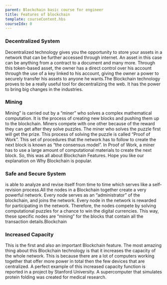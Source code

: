 ```yaml
---
parent: Blockchain basic course for engineer
title: Features of blockchain
template: courseContent.hbs
courseIdx: 0
---
```

### Decentralized System
Decentralized technology gives you the opportunity to store your assets in a network that can be further accessed through internet. An asset in this case can be anything from a contract to a document and many more. Through this token-based asset, the owner has a direct control over his account through the use of a key linked to his account, giving the owner a power to securely transfer his assets to anyone he wants.The Blockchain technology proves to be a really useful tool for decentralizing the web. It has the power to bring big changes in the industries.

### Mining
Mining” is carried out by a “miner” who solves a complex mathematical computation. It is the process of creating new blocks and pushing them up to the blockchain. Miners compete with one other because of the reward they can get after they solve puzzles. The miner who solves the puzzle first will get the prize. This process of solving the puzzle is called “Proof of Work”. This set of procedures that the network has to follow to create the next block is known as “the consensus model”. In Proof of Work, a miner has to use a large amount of computational materials to create the next block. So, this was all about Blockchain Features. Hope you like our explanation on Why Blockchain is popular.

### Safe and Secure System
is able to analyze and revise itself from time to time which serves like a self- revision process.All the nodes in a Blockchain together create a very powerful network. Every node serves as an “administrator” of the blockchain, and joins the network. Every node in the network is rewarded for participating in the network. Therefore, the nodes compete by solving computational puzzles for a chance to win the digital currencies. This way, these specific nodes are “mining” for the blocks that contain all the transaction details.Blockchain

### Increased Capacity
This is the first and also an important Blockchain feature. The most amazing thing about this Blockchain technology is that it increases the capacity of the whole network. This is because there are a lot of computers working together that offer more power in total then the few devices that are centralized. A perfect example of this increased capacity function is reported in a project by Stanford University. A supercomputer that simulates protein folding was created for medical research.
